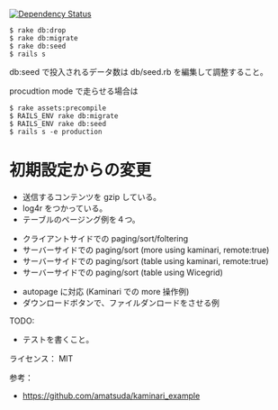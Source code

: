 

[![Dependency Status](https://gemnasium.com/katoy/rails3-files.png)](https://gemnasium.com/katoy/rails3-files)

    $ rake db:drop
	$ rake db:migrate
	$ rake db:seed
	$ rails s

db:seed で投入されるデータ数は db/seed.rb を編集して調整すること。  

procudtion mode で走らせる場合は

    $ rake assets:precompile
    $ RAILS_ENV rake db:migrate
    $ RAILS_ENV rake db:seed
    $ rails s -e production

初期設定からの変更
===================

* 送信するコンテンツを gzip している。 
* log4r をつかっている。  
* テーブルのページング例を４つ。
- クライアントサイドでの paging/sort/foltering
- サーバーサイドでの paging/sort (more using kaminari, remote:true)
- サーバーサイドでの paging/sort (table using kaminari, remote:true)
- サーバーサイドでの paging/sort (table using Wicegrid)
* autopage に対応 (Kaminari での more 操作例)
* ダウンロードボタンで、ファイルダンロードをさせる例

TODO:
* テストを書くこと。
 
ライセンス： MIT

参考：
- https://github.com/amatsuda/kaminari_example
